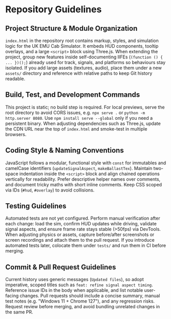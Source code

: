 ﻿# Repository Guidelines

## Project Structure & Module Organization
`index.html` in the repository root contains markup, styles, and simulation logic for the UK EMU Cab Simulator. It embeds HUD components, tooltip overlays, and a large `<script>` block using Three.js. When extending the project, group new features inside self-documenting IIFEs (`(function () { ... })();`) already used for track, signals, and platforms so behaviours stay isolated. If you add large assets (textures, audio), place them under a new `assets/` directory and reference with relative paths to keep Git history readable.

## Build, Test, and Development Commands
This project is static; no build step is required. For local previews, serve the root directory to avoid CORS issues, e.g. `npx serve .` or `python -m http.server 8080`. Use `npm install serve --global` only if you need a persistent binary. When adjusting dependencies such as Three.js, update the CDN URL near the top of `index.html` and smoke-test in multiple browsers.

## Coding Style & Naming Conventions
JavaScript follows a modular, functional style with `const` for immutables and camelCase identifiers (`updateSignalAspect`, `makeBallastTex`). Maintain two-space indentation inside the `<script>` block and align chained operations vertically for readability. Prefer descriptive helper names over comments, and document tricky maths with short inline comments. Keep CSS scoped via IDs (`#hud`, `#overlay`) to avoid collisions.

## Testing Guidelines
Automated tests are not yet configured. Perform manual verification after each change: load the sim, confirm HUD updates while driving, validate signal aspects, and ensure frame rate stays stable (>50fps) via DevTools. When adjusting physics or assets, capture before/after screenshots or screen recordings and attach them to the pull request. If you introduce automated tests later, colocate them under `tests/` and run them in CI before merging.

## Commit & Pull Request Guidelines
Current history uses generic messages (`Updated files`), so adopt imperative, scoped titles such as `feat: refine signal aspect timing`. Reference issue IDs in the body when applicable, and list notable user-facing changes. Pull requests should include a concise summary, manual test notes (e.g. "Windows 11 + Chrome 127"), and any regression risks. Request review before merging, and avoid bundling unrelated changes in the same PR.
